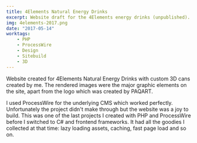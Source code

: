 ```yaml
---
title: 4Elements Natural Energy Drinks
excerpt: Website draft for the 4Elements energy drinks (unpublished).
img: 4elements-2017.png
date: "2017-05-14"
worktags:
    - PHP
    - ProcessWire
    - Design
    - Sitebuild
    - 3D
---
```


Website created for 4Elements Natural Energy Drinks with custom 3D cans created by me. The rendered images were the major graphic elements on the site, apart from the logo which was created by PAQART.

I used ProcessWire for the underlying CMS which worked perfectly. Unfortunately the project didn't make through but the website was a joy to build. This was one of the last projects I created with PHP and ProcessWire before I switched to C# and frontend frameworks. It had all the goodies I collected at that time: lazy loading assets, caching, fast page load and so on.